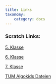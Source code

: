 ```yaml
---
title: Links
taxonomy:
    category: docs
---
```


### Scratch Links:

[5. Klasse](https://scratch.mit.edu/studios/5886570/)

[6. Klasse](https://scratch.mit.edu/studios/6034325/)

[7. Klasse](https://scratch.mit.edu/studios/25885359/)

[TUM Algokids Dateien](https://scratch.mit.edu/studios/5886681/)
